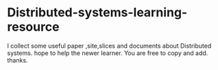 # Distributed-systems-learning-resource
I collect some useful paper ,site,slices and documents about Distributed systems. hope to help the newer learner.
You are free to copy and add. thanks.
